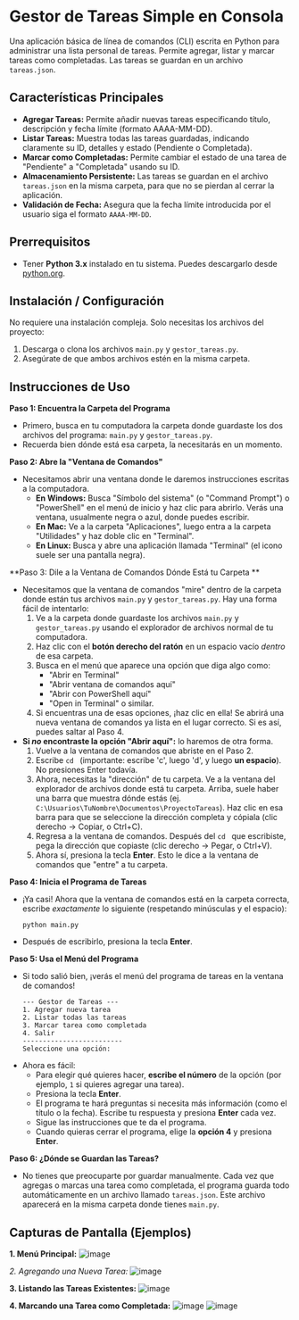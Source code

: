 # Gestor de Tareas Simple en Consola

Una aplicación básica de línea de comandos (CLI) escrita en Python para administrar una lista personal de tareas. Permite agregar, listar y marcar tareas como completadas. Las tareas se guardan en un archivo `tareas.json`.

## Características Principales

* **Agregar Tareas:** Permite añadir nuevas tareas especificando título, descripción y fecha límite (formato AAAA-MM-DD).
* **Listar Tareas:** Muestra todas las tareas guardadas, indicando claramente su ID, detalles y estado (Pendiente o Completada).
* **Marcar como Completadas:** Permite cambiar el estado de una tarea de "Pendiente" a "Completada" usando su ID.
* **Almacenamiento Persistente:** Las tareas se guardan en el archivo `tareas.json` en la misma carpeta, para que no se pierdan al cerrar la aplicación.
* **Validación de Fecha:** Asegura que la fecha límite introducida por el usuario siga el formato `AAAA-MM-DD`.

## Prerrequisitos

* Tener **Python 3.x** instalado en tu sistema. Puedes descargarlo desde [python.org](https://www.python.org/).

## Instalación / Configuración

No requiere una instalación compleja. Solo necesitas los archivos del proyecto:

1.  Descarga o clona los archivos `main.py` y `gestor_tareas.py`.
2.  Asegúrate de que ambos archivos estén en la misma carpeta.

## Instrucciones de Uso

**Paso 1: Encuentra la Carpeta del Programa**

* Primero, busca en tu computadora la carpeta donde guardaste los dos archivos del programa: `main.py` y `gestor_tareas.py`.
* Recuerda bien dónde está esa carpeta, la necesitarás en un momento.

**Paso 2: Abre la "Ventana de Comandos"**

* Necesitamos abrir una ventana donde le daremos instrucciones escritas a la computadora.
    * **En Windows:** Busca "Símbolo del sistema" (o "Command Prompt") o "PowerShell" en el menú de inicio y haz clic para abrirlo. Verás una ventana, usualmente negra o azul, donde puedes escribir.
    * **En Mac:** Ve a la carpeta "Aplicaciones", luego entra a la carpeta "Utilidades" y haz doble clic en "Terminal".
    * **En Linux:** Busca y abre una aplicación llamada "Terminal" (el icono suele ser una pantalla negra).

**Paso 3: Dile a la Ventana de Comandos Dónde Está tu Carpeta **

* Necesitamos que la ventana de comandos "mire" dentro de la carpeta donde están tus archivos `main.py` y `gestor_tareas.py`. Hay una forma fácil de intentarlo:
    1.  Ve a la carpeta donde guardaste los archivos `main.py` y `gestor_tareas.py` usando el explorador de archivos normal de tu computadora.
    2.  Haz clic con el **botón derecho del ratón** en un espacio vacío *dentro* de esa carpeta.
    3.  Busca en el menú que aparece una opción que diga algo como:
        * "Abrir en Terminal"
        * "Abrir ventana de comandos aquí"
        * "Abrir con PowerShell aquí"
        * "Open in Terminal" o similar.
    4.  Si encuentras una de esas opciones, ¡haz clic en ella! Se abrirá una nueva ventana de comandos ya lista en el lugar correcto. Si es así, puedes saltar al Paso 4.
* **Si *no* encontraste la opción "Abrir aquí":** lo haremos de otra forma.
    1.  Vuelve a la ventana de comandos que abriste en el Paso 2.
    2.  Escribe `cd ` (importante: escribe 'c', luego 'd', y luego **un espacio**). No presiones Enter todavía.
    3.  Ahora, necesitas la "dirección" de tu carpeta. Ve a la ventana del explorador de archivos donde está tu carpeta. Arriba, suele haber una barra que muestra dónde estás (ej. `C:\Usuarios\TuNombre\Documentos\ProyectoTareas`). Haz clic en esa barra para que se seleccione la dirección completa y cópiala (clic derecho -> Copiar, o Ctrl+C).
    4.  Regresa a la ventana de comandos. Después del `cd ` que escribiste, pega la dirección que copiaste (clic derecho -> Pegar, o Ctrl+V).
    5.  Ahora sí, presiona la tecla **Enter**. Esto le dice a la ventana de comandos que "entre" a tu carpeta.

**Paso 4: Inicia el Programa de Tareas**

* ¡Ya casi! Ahora que la ventana de comandos está en la carpeta correcta, escribe *exactamente* lo siguiente (respetando minúsculas y el espacio):
    ```
    python main.py
    ```
* Después de escribirlo, presiona la tecla **Enter**.

**Paso 5: Usa el Menú del Programa**

* Si todo salió bien, ¡verás el menú del programa de tareas en la ventana de comandos!
    ```
    --- Gestor de Tareas ---
    1. Agregar nueva tarea
    2. Listar todas las tareas
    3. Marcar tarea como completada
    4. Salir
    -------------------------
    Seleccione una opción:
    ```
* Ahora es fácil:
    * Para elegir qué quieres hacer, **escribe el número** de la opción (por ejemplo, `1` si quieres agregar una tarea).
    * Presiona la tecla **Enter**.
    * El programa te hará preguntas si necesita más información (como el título o la fecha). Escribe tu respuesta y presiona **Enter** cada vez.
    * Sigue las instrucciones que te da el programa.
    * Cuando quieras cerrar el programa, elige la **opción 4** y presiona **Enter**.

**Paso 6: ¿Dónde se Guardan las Tareas?**

* No tienes que preocuparte por guardar manualmente. Cada vez que agregas o marcas una tarea como completada, el programa guarda todo automáticamente en un archivo llamado `tareas.json`. Este archivo aparecerá en la misma carpeta donde tienes `main.py`.


## Capturas de Pantalla (Ejemplos)

**1. Menú Principal:**
![image](https://github.com/user-attachments/assets/2c741eed-d4e2-4d9d-bb7b-cbcab0eb7229)

*2. Agregando una Nueva Tarea:*
![image](https://github.com/user-attachments/assets/356b51cd-c692-483d-9fc2-236190c59738)

**3. Listando las Tareas Existentes:**
![image](https://github.com/user-attachments/assets/8fe6632e-3cf9-4bc0-8b14-3eb13511bf62)


**4. Marcando una Tarea como Completada:**
![image](https://github.com/user-attachments/assets/437d2dbd-09ce-41ff-b058-0c49ea322de5)
![image](https://github.com/user-attachments/assets/d99f204d-2244-4ef9-bd2b-3eaa8db36ca0)

